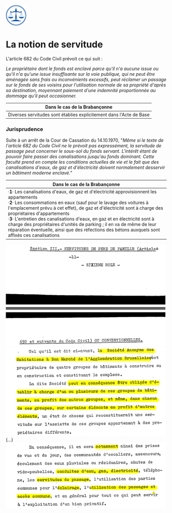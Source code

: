 <link rel="stylesheet" href="normal4.css" type="text/css" />
<link rel="stylesheet" href="normal3.css" type="text/css" />

![](icon_justice.png)

# La notion de servitude

L'article 682 du Code Civil prévoit ce qui suit :

*Le propriétaire dont le fonds est enclavé parce qu'il n'a aucune issue ou qu'il n'a qu'une issue insuffisante sur la voie publique, qui ne peut être aménagée sans frais ou inconvénients excessifs, peut réclamer un passage sur le fonds de ses voisins pour l'utilisation normale de sa propriété d'après sa destination, moyennant paiement d'une indemnité proportionnée au dommage qu’il peut occasionner.*

| Dans le cas de la Brabançonne |
| --- |
| Diverses servitudes sont établies explicitement dans l'Acte de Base |

### Jurisprudence

Suite à un arrêt de la Cour de Cassation du 14.10.1970, "*Même si le texte de l'article 682 du Code Civil ne le prévoit pas expressément, la servitude de passage peut concerner le sous-sol du fonds servant. L'intérêt étant de pouvoir faire passer des canalisations jusqu'au fonds dominant. Cette faculté prend en compte les conditions actuelles de vie et le fait que des canalisations d'eaux, de gaz et d'électricité doivent normalement desservir un bâtiment moderne enclavé.*"

| Dans le cas de la Brabançonne |
| --- |
| &middot;**1**&middot; Les canalisations d'eaux, de gaz et d'électricité approvisionnent les appartements<br>&middot;**2**&middot; Les consommations en eaux (sauf pour le lavage des voitures à l'emplacement prévu à cet effet), de gaz et d'électricité sont à charge des propriétaires d'appartements<br>&middot;**3**&middot; L'entretien des canalisations d'eaux, en gaz et en électricité sont à charge des propriétaires d'unités de parking ; il en va de même de leur réparation éventuelle, ainsi que des réfections des bétons auxquels sont affixés ces canalisations |

![](servitude1.png)  
![](servitude2.png)  
(...)  
![](servitude3.png)  

